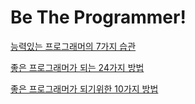 # Be The Programmer!
[능력있는 프로그래머의 7가지 습관](http://www.itworld.co.kr/news/95035)

[좋은 프로그래머가 되는 24가지 방법](http://www.cnet.co.kr/view/9411)

[좋은 프로그래머가 되기위한 10가지 방법](http://fishpoint.tistory.com/1115)
